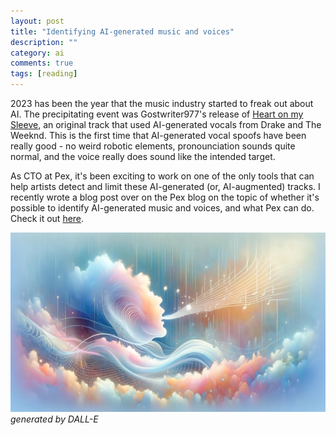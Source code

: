 ```yaml
---
layout: post
title: "Identifying AI-generated music and voices"
description: ""
category: ai
comments: true
tags: [reading]
---
```


2023 has been the year that the music industry started to freak out about AI. The precipitating event was Gostwriter977's release of [Heart on my Sleeve](https://www.npr.org/2023/04/21/1171032649/ai-music-heart-on-my-sleeve-drake-the-weeknd), an original track that used AI-generated vocals from Drake and The Weeknd. This is the first time that AI-generated vocal spoofs have been really good - no weird robotic elements, pronounciation sounds quite normal, and the voice really does sound like the intended target.

As CTO at Pex, it's been exciting to work on one of the only tools that can help artists detect and limit these AI-generated (or, AI-augmented) tracks. I recently wrote a blog post over on the Pex blog on the topic of whether it's possible to identify AI-generated music and voices, and what Pex can do. Check it out [here](https://pex.com/blog/real-or-fake-identifying-ai-generated-music-and-voices/).


![ai-vocals](/images/DALL-E-ai-gen-vocal.jpg)
*generated by DALL-E*
